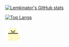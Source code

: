 
[![Lemkinator's GitHub stats](https://github-readme-stats.vercel.app/api?username=Lemkinator&bg_color=ff000000&text_color=888888&hide_border=true&show_icons=true&theme=gradient)](https://github.com/anuraghazra/github-readme-stats)


[![Top Langs](https://github-readme-stats.vercel.app/api/top-langs/?username=Lemkinator&layout=compact&bg_color=ffffff00&text_color=888888&hide_border=true)](https://github.com/anuraghazra/github-readme-stats)


### <img src="https://github.com/Lemkinator/Lemkinator/blob/main/cats.gif" width="50" height="50" />
